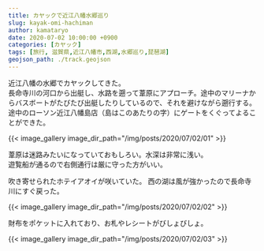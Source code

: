 ```yaml
---
title: カヤックで近江八幡水郷巡り
slug: kayak-omi-hachiman
author: kamataryo
date: 2020-07-02 10:00:00 +0900
categories: [カヤック]
tags: [旅行, 滋賀県,近江八幡市,西湖,水郷巡り,琵琶湖]
geojson_path: ./track.geojson
---
```


近江八幡の水郷でカヤックしてきた。  
長命寺川の河口から出艇し、水路を遡って葦原にアプローチ。途中のマリーナからバスボートがたびたび出艇したりしているので、それを避けながら遡行する。  
途中のローソン近江八幡島店（島はこのあたりの字）にゲートをくぐってよることができた。

{{< image_gallery image_dir_path="/img/posts/2020/07/02/01" >}}

葦原は迷路みたいになっていておもしろい。水深は非常に浅い。  
遊覧船が通るので右側通行は厳に守った方がいい。

吹き寄せられたホテイアオイが咲いていた。
西の湖は風が強かったので長命寺川にすぐ戻った。

{{< image_gallery image_dir_path="/img/posts/2020/07/02/02" >}}

財布をポケットに入れており、お札やレシートがびしょびしょ。

{{< image_gallery image_dir_path="/img/posts/2020/07/02/03" >}}
